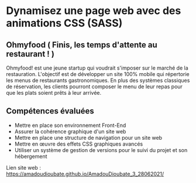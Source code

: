 # Dynamisez une page web avec des animations CSS (SASS)

## Ohmyfood ( Finis, les temps d'attente au restaurant ! )

Ohmyfood! est une jeune startup qui voudrait s'imposer sur le marché de la restauration. 
L'objectif est de développer un site 100% mobile qui répertorie les menus de restaurants gastronomiques. 
En plus des systèmes classiques de réservation, les clients pourront composer le menu de leur repas pour que les plats soient prêts à leur arrivée. 

## Compétences évaluées

- Mettre en place son environnement Front-End
- Assurer la cohérence graphique d'un site web
- Mettre en place une structure de navigation pour un site web
- Mettre en œuvre des effets CSS graphiques avancés
- Utiliser un système de gestion de versions pour le suivi du projet et son hébergement

Lien site web : https://amadoudioubate.github.io/AmadouDioubate_3_28062021/

